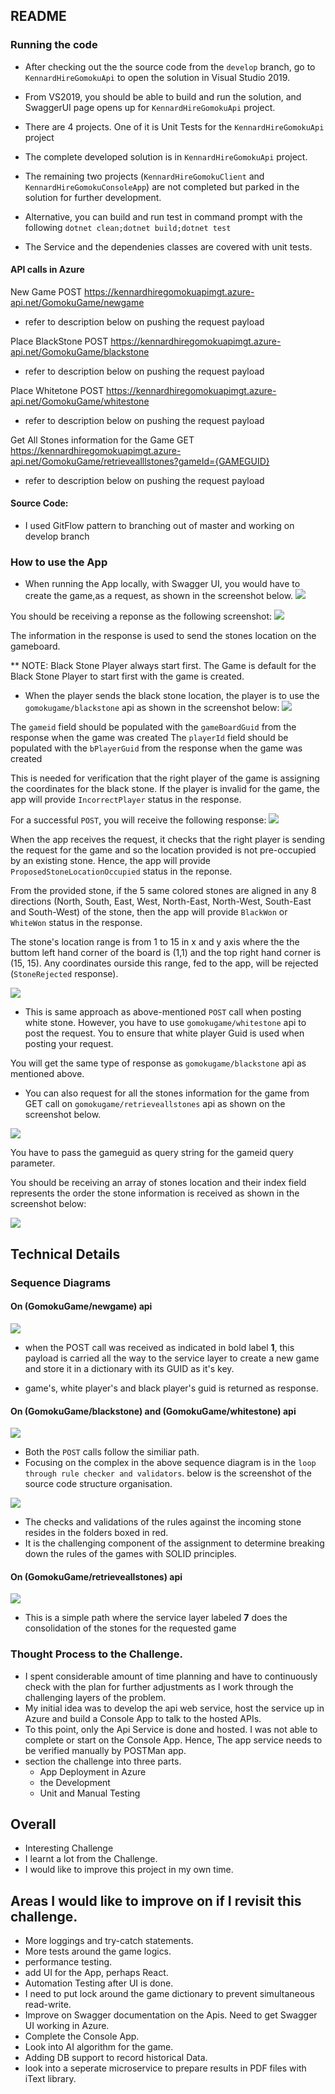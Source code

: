 ## README

### Running the code

* After checking out the the source code from the `develop` branch, go to `KennardHireGomokuApi` to open the solution in Visual Studio 2019.
* From VS2019, you should be able to build and run the solution, and SwaggerUI page opens up for `KennardHireGomokuApi` project.
* There are 4 projects. One of it is Unit Tests for the `KennardHireGomokuApi` project
* The complete developed solution is in `KennardHireGomokuApi` project.
* The remaining two projects (`KennardHireGomokuClient` and `KennardHireGomokuConsoleApp`) are not completed but parked in the solution for further development.
* Alternative, you can build and run test in command prompt with the following `dotnet clean;dotnet build;dotnet test`

* The Service and the dependenies classes are covered with unit tests.

#### API calls in Azure

New Game
POST https://kennardhiregomokuapimgt.azure-api.net/GomokuGame/newgame
* refer to description below on pushing the request payload

Place BlackStone
POST https://kennardhiregomokuapimgt.azure-api.net/GomokuGame/blackstone
* refer to description below on pushing the request payload

Place Whitetone
POST https://kennardhiregomokuapimgt.azure-api.net/GomokuGame/whitestone
* refer to description below on pushing the request payload

Get All Stones information for the Game
GET https://kennardhiregomokuapimgt.azure-api.net/GomokuGame/retrievealllstones?gameId={GAMEGUID}
* refer to description below on pushing the request payload
#### Source Code:
* I used GitFlow pattern to branching out of master and working on develop branch
### How to use the App

* When running the App locally, with Swagger UI, you would have to create the game,as a request, as shown in the screenshot below.
![](./resources/create-game-request.jpg)

You should be receiving a reponse as the following screenshot:
![](./resources/create-game-response.jpg)

The information in the response is used to send the stones location on the gameboard.

** NOTE: Black Stone Player always start first. The Game is default for the Black Stone Player to start first with the game is created.

* When the player sends the black stone location, the player is to use the `gomokugame/blackstone` api as shown in the screenshot below:
![](./resources/post-black-stone.jpg)

The `gameid` field should be populated with the `gameBoardGuid` from the response when the game was created
The `playerId` field should be populated with the `bPlayerGuid` from the response when the game was created

This is needed for verification that the right player of the game is assigning the coordinates for the black stone.
If the player is invalid for the game, the app will provide `IncorrectPlayer` status in the response.

For a successful `POST`, you will receive the following response:
![](./resources/post-black-stone-successful-response.jpg)

When the app receives the request, it checks that the right player is sending the request for the game and so the location provided is not pre-occupied by an existing stone. Hence, the app will provide `ProposedStoneLocationOccupied` status in the reponse.

From the provided stone, if the 5 same colored stones are aligned in any 8 directions (North, South, East, West, North-East, North-West, South-East and South-West) of the stone, then the app will provide `BlackWon` or `WhiteWon` status in the response. 

The stone's location range is from 1 to 15 in x and y axis where the the buttom left hand corner of the board is (1,1) and the top right hand corner is (15, 15). Any coordinates ourside this range, fed to the app, will be rejected (`StoneRejected` response). 

![](./resources/boardref.jpg)


* This is same approach as above-mentioned `POST` call when posting white stone. However, you have to use `gomokugame/whitestone` api to post the request. You to ensure that white player Guid is used when posting your request.

You will get the same type of response as `gomokugame/blackstone` api as mentioned above.

* You can also request for all the stones information for the game from GET call on `gomokugame/retrieveallstones` api as shown on the screenshot below.

![](./resources/get-all-stones-request.jpg)

You have to pass the gameguid as query string  for the gameid query parameter.

You should be receiving an array of stones location and their index field represents the order the stone information is received as shown in the screenshot below:

![](./resources/get-all-stones-response.jpg)


## Technical Details

### Sequence Diagrams

#### On (GomokuGame/newgame) api
![](./resources/newGame-sequence.png)

* when the POST call was received as indicated in bold label **1**, this payload is carried all the way to the service layer to create a new game and store it in a dictionary with its GUID as it's key.

* game's, white player's and black player's guid is returned as response.


#### On (GomokuGame/blackstone) and (GomokuGame/whitestone) api

![](./resources/blackAndWhiteStone-sequence.png)

* Both the `POST` calls follow the similiar path. 
* Focusing on the complex in the above sequence diagram is in the `loop through rule checker and validators`. below is the screenshot of the source code structure organisation.

![](./resources/ApiProj-structure-engine-focus.png)

* The checks and validations of the rules against the incoming stone resides in the folders boxed in red.
* It is the challenging component of the assignment to determine breaking down the rules of the games with SOLID principles.

#### On (GomokuGame/retrieveallstones) api
![](./resources/retrieve-all-stones-sequence.png)

* This is a simple path where the service layer labeled **7** does the consolidation of the stones for the requested game


### Thought Process to the Challenge.

* I spent considerable amount of time planning and have to continuously check with the plan for further adjustments as I work through the challenging layers of the problem.
* My initial idea was to develop the api web service, host the service up in Azure and build a Console App to talk to the hosted APIs.
* To this point, only the Api Service is done and hosted. I was not able to complete or start on the Console App. Hence, The app service needs to be verified manually by POSTMan app.
* section the challenge into three parts.
    * App Deployment in Azure
    * the Development
    * Unit  and Manual Testing

## Overall
* Interesting Challenge
* I learnt a lot from the Challenge.
* I would like to improve this project in my own time.

## Areas I would like to improve on if I revisit this challenge.
* More loggings and try-catch statements.
* More tests around the game logics.
* performance testing.
* add UI for the App, perhaps React.
* Automation Testing after UI is done.
* I need to put lock around the game dictionary to prevent simultaneous read-write.
* Improve on Swagger documentation on the Apis. Need to get Swagger UI working in Azure.
* Complete the Console App.
* Look into AI algorithm for the game.
* Adding DB support to record historical Data.
* look into a seperate microservice to prepare results in PDF files with iText library.